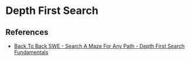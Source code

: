 # Depth First Search


## References
- [Back To Back SWE - Search A Maze For Any Path - Depth First Search Fundamentals](https://www.youtube.com/watch?v=W9F8fDQj7Ok)